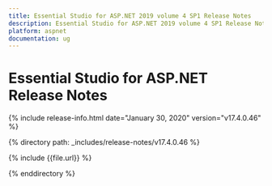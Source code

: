 ```yaml
---
title: Essential Studio for ASP.NET 2019 volume 4 SP1 Release Notes  
description: Essential Studio for ASP.NET 2019 volume 4 SP1 Release Notes  
platform: aspnet
documentation: ug
---
```


# Essential Studio for ASP.NET  Release Notes  

{% include release-info.html date="January 30, 2020"  version="v17.4.0.46" %} 


{% directory path: _includes/release-notes/v17.4.0.46 %}

{% include {{file.url}} %}

{% enddirectory %}